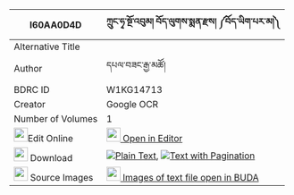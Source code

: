 |I60AA0D4D|ཀྲུང་ཧྭ་སྔོ་འབུམ། བོད་ལུགས་སྨན་རྫས། ༼བོད་ཡིག་པར་མ།༽ 
| --- | --- 
|Alternative Title |
|Author| དཔལ་བཟང་རྒྱ་མཚོ།
|BDRC ID | W1KG14713
|Creator | Google OCR
|Number of Volumes| 1
|<img width="25" src="https://img.icons8.com/color/25/000000/edit-property.png">Edit Online| [<img width="25" src="https://avatars.githubusercontent.com/u/45091458?s=200&v=4"> Open in Editor](http://editor.openpecha.org/I60AA0D4D)
|<img width="25" src="https://img.icons8.com/fluent/48/000000/download-2.png"/>  Download | [![](https://img.icons8.com/color/20/000000/txt.png)Plain Text](https://github.com/Openpecha/I60AA0D4D/releases/download/v2/trung_ha_ngo_bum_boluk_men_dze_plain_I60AA0D4D.zip), [![](https://img.icons8.com/color/20/000000/txt.png)Text with Pagination](https://github.com/Openpecha/I60AA0D4D/releases/download/v2/trung_ha_ngo_bum_boluk_men_dze_pages_I60AA0D4D.zip)
|<img width="25" src="https://img.icons8.com/plasticine/100/000000/pictures-folder.png"/>  Source Images | [<img width="25" src="https://library.bdrc.io/icons/BUDA-small.svg"> Images of text file open in BUDA](https://library.bdrc.io/show/bdr:W1KG14713)